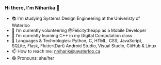 ### Hi there, I'm Niharika 👋

- 📚 I'm studying Systems Design Engineering at the Univeristy of Waterloo
- 🔭 I’m currently volunteering @Felicitytheapp as a Mobile Developer 
- 🌱 I’m currently learning C++ in my Digital Computation class
- 💬 Languages & Technologies: Python, C, HTML, CSS, JavaScript, SQLite, Flask, Flutter(Dart) Android Studio, Visual Studio, GitHub & Linux
- 📫 How to reach me: nniharik@uwaterloo.ca
- 😄 Pronouns: she/her
